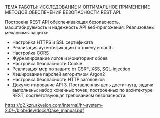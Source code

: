 ТЕМА РАБОТЫ: ИССЛЕДОВАНИЕ И ОПТИМАЛЬНОЕ ПРИМЕНЕНИЕ МЕТОДОВ ОБЕСПЕЧЕНИЯ БЕЗОПАСНОСТИ REST API.

Построена REST API обеспечивающая безопасность, масштабируемость и надежность API веб-приложения.
Реализованы механизмы защиты: 
- Настройка HTTPS и SSL сертификата
- Реализация аутентификации по токену и oauth
- Настройка CORS
- Журналирование логов и мониторинг сбоев
- Настройка безопасности Cookie
- Реализация мер по защите от CSRF, XSS, SQL-injection
- Хэширование паролей алгоритмом Argon2
- Настройка безопасности HTTP заголовков
- Документирование API
  3. Поставленная цель достигнута, задачи выполнены: набор конечных точек, построенных по архитектуре REST, соответствующая требованиям безопасности. 

https://g2.kzn.akvelon.com/internal/hr-system-2.0/-/blob/dev/docs/Qase_manual.pdf
